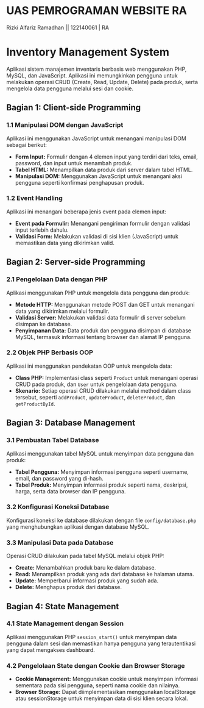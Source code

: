 # UAS PEMROGRAMAN WEBSITE RA
Rizki Alfariz Ramadhan || 122140061 | RA

# **Inventory Management System**

Aplikasi sistem manajemen inventaris berbasis web menggunakan PHP, MySQL, dan JavaScript. Aplikasi ini memungkinkan pengguna untuk melakukan operasi CRUD (Create, Read, Update, Delete) pada produk, serta mengelola data pengguna melalui sesi dan cookie.

## **Bagian 1: Client-side Programming**

### **1.1 Manipulasi DOM dengan JavaScript**

Aplikasi ini menggunakan JavaScript untuk menangani manipulasi DOM sebagai berikut:
- **Form Input:** Formulir dengan 4 elemen input yang terdiri dari teks, email, password, dan input untuk menambah produk.
- **Tabel HTML:** Menampilkan data produk dari server dalam tabel HTML.
- **Manipulasi DOM:** Menggunakan JavaScript untuk menangani aksi pengguna seperti konfirmasi penghapusan produk.

### **1.2 Event Handling**

Aplikasi ini menangani beberapa jenis event pada elemen input:
- **Event pada Formulir:** Menangani pengiriman formulir dengan validasi input terlebih dahulu.
- **Validasi Form:** Melakukan validasi di sisi klien (JavaScript) untuk memastikan data yang dikirimkan valid.

## **Bagian 2: Server-side Programming**

### **2.1 Pengelolaan Data dengan PHP**

Aplikasi menggunakan PHP untuk mengelola data pengguna dan produk:
- **Metode HTTP:** Menggunakan metode POST dan GET untuk menangani data yang dikirimkan melalui formulir.
- **Validasi Server:** Melakukan validasi data formulir di server sebelum disimpan ke database.
- **Penyimpanan Data:** Data produk dan pengguna disimpan di database MySQL, termasuk informasi tentang browser dan alamat IP pengguna.

### **2.2 Objek PHP Berbasis OOP**

Aplikasi ini menggunakan pendekatan OOP untuk mengelola data:
- **Class PHP:** Implementasi class seperti `Product` untuk menangani operasi CRUD pada produk, dan `User` untuk pengelolaan data pengguna.
- **Skenario:** Setiap operasi CRUD dilakukan melalui method dalam class tersebut, seperti `addProduct`, `updateProduct`, `deleteProduct`, dan `getProductById`.

## **Bagian 3: Database Management**

### **3.1 Pembuatan Tabel Database**

Aplikasi menggunakan tabel MySQL untuk menyimpan data pengguna dan produk:
- **Tabel Pengguna:** Menyimpan informasi pengguna seperti username, email, dan password yang di-hash.
- **Tabel Produk:** Menyimpan informasi produk seperti nama, deskripsi, harga, serta data browser dan IP pengguna.

### **3.2 Konfigurasi Koneksi Database**

Konfigurasi koneksi ke database dilakukan dengan file `config/database.php` yang menghubungkan aplikasi dengan database MySQL.

### **3.3 Manipulasi Data pada Database**

Operasi CRUD dilakukan pada tabel MySQL melalui objek PHP:
- **Create:** Menambahkan produk baru ke dalam database.
- **Read:** Menampilkan produk yang ada dari database ke halaman utama.
- **Update:** Memperbarui informasi produk yang sudah ada.
- **Delete:** Menghapus produk dari database.

## **Bagian 4: State Management**

### **4.1 State Management dengan Session**

Aplikasi menggunakan PHP `session_start()` untuk menyimpan data pengguna dalam sesi dan memastikan hanya pengguna yang terautentikasi yang dapat mengakses dashboard.

### **4.2 Pengelolaan State dengan Cookie dan Browser Storage**

- **Cookie Management:** Menggunakan cookie untuk menyimpan informasi sementara pada sisi pengguna, seperti nama cookie dan nilainya.
- **Browser Storage:** Dapat diimplementasikan menggunakan localStorage atau sessionStorage untuk menyimpan data di sisi klien secara lokal.
